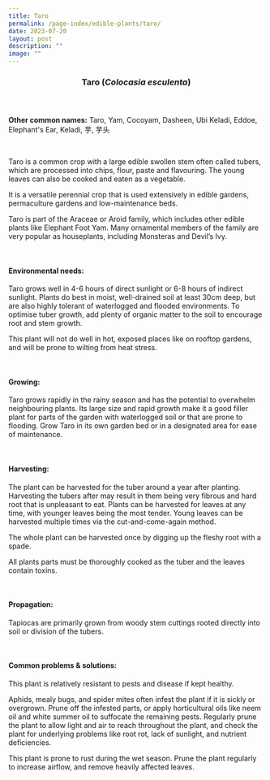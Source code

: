 ```yaml
---
title: Taro
permalink: /page-index/edible-plants/taro/
date: 2023-07-20
layout: post
description: ""
image: ""
---
```

<header>
	<h3>Taro (<em>Colocasia esculenta</em>)</h3>
</header>
	
<section>
	<p><strong>Other common names:</strong> Taro, Yam, Cocoyam, Dasheen, Ubi Keladi, Eddoe, Elephant's Ear, Keladi, 芋, 芋头</p>
	<br>
</section>

<section>
<p>Taro is a common crop with a large edible swollen stem often called tubers, which are processed into chips, flour, paste and flavouring. The young leaves can also be cooked and eaten as a vegetable.</p>
<p>It is a versatile perennial crop that is used extensively in edible gardens, permaculture gardens and low-maintenance beds.</p>
<p>Taro is part of the Araceae or Aroid family, which includes other edible plants like Elephant Foot Yam. Many ornamental members of the family are very popular as houseplants, including Monsteras and Devil’s Ivy. </p>       
	<br>
</section>

<section>
	<h4>Environmental needs:</h4>
<p>Taro grows well in 4-6 hours of direct sunlight or 6-8 hours of indirect sunlight. Plants do best in moist, well-drained soil at least 30cm deep, but are also highly tolerant of waterlogged and flooded environments. To optimise tuber growth, add plenty of organic matter to the soil to encourage root and stem growth. </p>
<p>This plant will not do well in hot, exposed places like on rooftop gardens, and will be prone to wilting from heat stress.</p>
	<br>
</section>

<section>
	<h4>Growing:</h4>
	<p>Taro grows rapidly in the rainy season and has the potential to overwhelm neighbouring plants. Its large size and rapid growth make it a good filler plant for parts of the garden with waterlogged soil or that are prone to flooding. Grow Taro in its own garden bed or in a designated area for ease of maintenance. </p>
<br>
</section>

<section>
	<h4>Harvesting:</h4>
<p>The plant can be harvested for the tuber around a year after planting. Harvesting the tubers after may result in them being very fibrous and hard root that is unpleasant to eat.
Plants can be harvested for leaves at any time, with younger leaves being the most tender. Young leaves can be harvested multiple times via the cut-and-come-again method. </p>
<p>The whole plant can be harvested once by digging up the fleshy root with a spade. </p>
	<p>All plants parts must be thoroughly cooked as the tuber and the leaves contain toxins. </p>
	<br>
</section>

<section>
	<h4>Propagation:</h4>
	<p>Tapiocas are primarily grown from woody stem cuttings rooted directly into soil or division of the tubers. </p>
	<br>
</section>

<section>
	<h4>Common problems &amp; solutions:</h4>
<p>This plant is relatively resistant to pests and disease if kept healthy.</p>
<p>Aphids, mealy bugs, and spider mites often infest the plant if it is sickly or overgrown. Prune off the infested parts, or apply horticultural oils like neem oil and white summer oil to suffocate the remaining pests. Regularly prune the plant to allow light and air to reach throughout the plant, and check the plant for underlying problems like root rot, lack of sunlight, and nutrient deficiencies.</p>
<p>This plant is prone to rust during the wet season. Prune the plant regularly to increase airflow, and remove heavily affected leaves. </p>
<br>
</section>